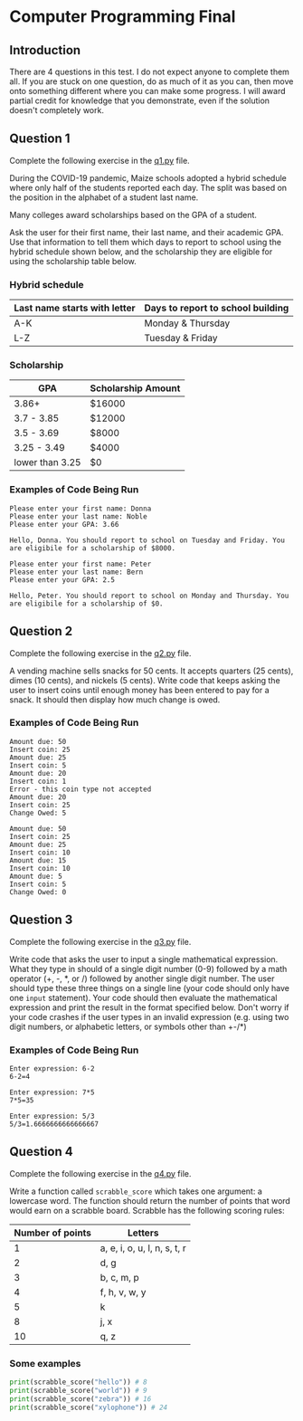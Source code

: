 # Computer Programming Final

## Introduction

There are 4 questions in this test. I do not expect anyone to complete them all. If you are stuck on one question, do as much of it as you can, then move onto something different where you can make some progress. I will award partial credit for knowledge that you demonstrate, even if the solution doesn't completely work.

## Question 1

Complete the following exercise in the [q1.py](./q1.py) file.

During the COVID-19 pandemic, Maize schools adopted a hybrid schedule where only half of the students reported each day. The split was based on the position in the alphabet of a student last name.

Many colleges award scholarships based on the GPA of a student.

Ask the user for their first name, their last name, and their academic GPA. Use that information to tell them which days to report to school using the hybrid schedule shown below, and the scholarship they are eligible for using the scholarship table below.

### Hybrid schedule

| Last name starts with letter | Days to report to school building |
| ---------------------------- | --------------------------------- |
| A-K                          | Monday & Thursday                 |
| L-Z                          | Tuesday & Friday                  |

### Scholarship

| GPA             | Scholarship Amount |
| --------------- | ------------------ |
| 3.86+           | $16000             |
| 3.7 - 3.85      | $12000             |
| 3.5 - 3.69      | $8000              |
| 3.25 - 3.49     | $4000              |
| lower than 3.25 | $0                 |

### Examples of Code Being Run

```plaintext
Please enter your first name: Donna
Please enter your last name: Noble
Please enter your GPA: 3.66

Hello, Donna. You should report to school on Tuesday and Friday. You are eligibile for a scholarship of $8000.
```

```plaintext
Please enter your first name: Peter
Please enter your last name: Bern
Please enter your GPA: 2.5

Hello, Peter. You should report to school on Monday and Thursday. You are eligibile for a scholarship of $0.
```

## Question 2

Complete the following exercise in the [q2.py](./q2.py) file.

A vending machine sells snacks for 50 cents. It accepts quarters (25 cents), dimes (10 cents), and nickels (5 cents). Write code that keeps asking the user to insert coins until enough money has been entered to pay for a snack. It should then display how much change is owed.

### Examples of Code Being Run

```plaintext
Amount due: 50
Insert coin: 25
Amount due: 25
Insert coin: 5
Amount due: 20
Insert coin: 1
Error - this coin type not accepted
Amount due: 20
Insert coin: 25
Change Owed: 5
```

```plaintext
Amount due: 50
Insert coin: 25
Amount due: 25
Insert coin: 10
Amount due: 15
Insert coin: 10
Amount due: 5
Insert coin: 5
Change Owed: 0
```

## Question 3

Complete the following exercise in the [q3.py](./q3.py) file.

Write code that asks the user to input a single mathematical expression. What they type in should of a single digit number (0-9) followed by a math operator (+, -, \*, or /) followed by another single digit number. The user should type these three things on a single line (your code should only have one `input` statement). Your code should then evaluate the mathematical expression and print the result in the format specified below. Don't worry if your code crashes if the user types in an invalid expression (e.g. using two digit numbers, or alphabetic letters, or symbols other than +-/\*)

### Examples of Code Being Run

```plaintext
Enter expression: 6-2
6-2=4
```

```plaintext
Enter expression: 7*5
7*5=35
```

```plaintext
Enter expression: 5/3
5/3=1.6666666666666667
```

## Question 4

Complete the following exercise in the [q4.py](./q4.py) file.

Write a function called `scrabble_score` which takes one argument: a lowercase word. The function should return the number of points that word would earn on a scrabble board. Scrabble has the following scoring rules:

| Number of points | Letters                      |
| ---------------- | ---------------------------- |
| 1                | a, e, i, o, u, l, n, s, t, r |
| 2                | d, g                         |
| 3                | b, c, m, p                   |
| 4                | f, h, v, w, y                |
| 5                | k                            |
| 8                | j, x                         |
| 10               | q, z                         |

### Some examples

```python
print(scrabble_score("hello")) # 8
print(scrabble_score("world")) # 9
print(scrabble_score("zebra")) # 16
print(scrabble_score("xylophone")) # 24
```
